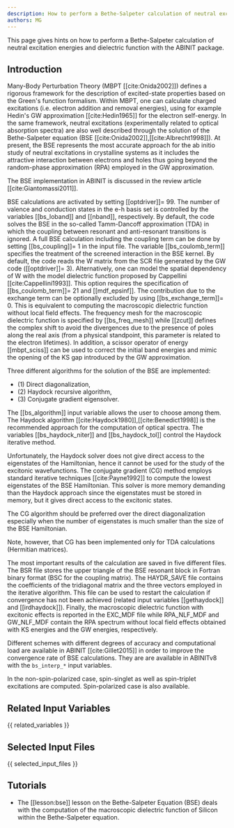 ```yaml
---
description: How to perform a Bethe-Salpeter calculation of neutral excitation energies and dielectric function
authors: MG
---
```


This page gives hints on how to perform a Bethe-Salpeter calculation of neutral excitation energies and
dielectric function with the ABINIT package.

## Introduction

Many-Body Perturbation Theory (MBPT [[cite:Onida2002]]) defines a rigorous
framework for the description of excited-state properties based on the Green's
function formalism. Within MBPT, one can calculate charged excitations (i.e.
electron addition and removal energies), using for example Hedin's GW
approximation [[cite:Hedin1965]] for the electron self-energy. In the same
framework, neutral excitations (experimentally related to optical absorption
spectra) are also well described through the solution of the Bethe-Salpeter
equation (BSE [[cite:Onida2002]],[[cite:Albrecht1998]]). At present, the BSE
represents the most accurate approach for the ab initio study of neutral
excitations in crystalline systems as it includes the attractive interaction
between electrons and holes thus going beyond the random-phase approximation
(RPA) employed in the GW approximation.

The BSE implementation in ABINIT is discussed in the review article [[cite:Giantomassi2011]].

BSE calculations are activated by setting [[optdriver]]= 99. The number of
valence and conduction states in the e-h basis set is controlled by the
variables [[bs_loband]] and [[nband]], respectively. By default, the code
solves the BSE in the so-called Tamm-Dancoff approximation (TDA) in which the
coupling between resonant and anti-resonant transitions is ignored. A full BSE
calculation including the coupling term can be done by setting
[[bs_coupling]]= 1 in the input file. The variable [[bs_coulomb_term]]
specifies the treatment of the screened interaction in the BSE kernel. By
default, the code reads the W matrix from the SCR file generated by the GW
code ([[optdriver]]= 3). Alternatively, one can model the spatial dependency
of W with the model dielectric function proposed by Cappellini
[[cite:Cappellini1993]]. This option requires the specification of
[[bs_coulomb_term]]= 21 and [[mdf_epsinf]]. The contribution due to the
exchange term can be optionally excluded by using [[bs_exchange_term]]= 0.
This is equivalent to computing the macroscopic dielectric function without
local field effects. The frequency mesh for the macroscopic dielectric
function is specified by [[bs_freq_mesh]] while [[zcut]] defines the complex
shift to avoid the divergences due to the presence of poles along the real
axis (from a physical standpoint, this parameter is related to the electron
lifetimes). In addition, a scissor operator of energy [[mbpt_sciss]] can be
used to correct the initial band energies and mimic the opening of the KS gap
introduced by the GW approximation.

Three different algorithms for the solution of the BSE are implemented:

* (1) Direct diagonalization,
* (2) Haydock recursive algorithm,
* (3) Conjugate gradient eigensolver.

The [[bs_algorithm]] input variable allows the user to choose among them. The
Haydock algorithm [[cite:Haydock1980]],[[cite:Benedict1998]] is the
recommended approach for the computation of optical spectra. The variables
[[bs_haydock_niter]] and [[bs_haydock_tol]] control the Haydock iterative method.

Unfortunately, the Haydock solver does not give direct access to the
eigenstates of the Hamiltonian, hence it cannot be used for the study of the
excitonic wavefunctions. The conjugate gradient (CG) method employs standard
iterative techniques [[cite:Payne1992]] to compute the lowest eigenstates of
the BSE Hamiltonian. This solver is more memory demanding than the Haydock
approach since the eigenstates must be stored in memory, but it gives direct
access to the excitonic states.

The CG algorithm should be preferred over the direct diagonalization
especially when the number of eigenstates is much smaller than the size of the
BSE Hamiltonian.

Note, however, that CG has been implemented only for TDA calculations
(Hermitian matrices).

The most important results of the calculation are saved in five different
files. The BSR file stores the upper triangle of the BSE resonant block in
Fortran binary format (BSC for the coupling matrix). The HAYDR_SAVE file
contains the coefficients of the tridiagonal matrix and the three vectors
employed in the iterative algorithm. This file can be used to restart the
calculation if convergence has not been achieved (related input variables
[[gethaydock]] and [[irdhaydock]]). Finally, the macroscopic dielectric
function with excitonic effects is reported in the EXC_MDF file while
RPA_NLF_MDF and GW_NLF_MDF contain the RPA spectrum without local field
effects obtained with KS energies and the GW energies, respectively.

Different schemes with different degrees of accuracy and computational load
are available in ABINIT [[cite:Gillet2015]] in order to improve the
convergence rate of BSE calculations. They are are available in ABINITv8 with
the `bs_interp_*` input variables.

In the non-spin-polarized case, spin-singlet as well as spin-triplet
excitations are computed. Spin-polarized case is also available.


## Related Input Variables

{{ related_variables }}

## Selected Input Files

{{ selected_input_files }}

## Tutorials

* The [[lesson:bse]] lesson on the Bethe-Salpeter Equation (BSE) deals with the computation 
of the macroscopic dielectric function of Silicon within the Bethe-Salpeter equation. 
